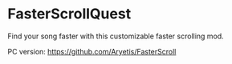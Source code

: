 # FasterScrollQuest
 Find your song faster with this customizable faster scrolling mod.

PC version: https://github.com/Aryetis/FasterScroll
